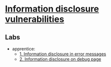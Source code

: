 # [Information disclosure vulnerabilities](https://portswigger.net/web-security/information-disclosure)

## Labs

- apprentice:
  - [1. Information disclosure in error messages](./lab/1.%20Information%20disclosure%20in%20error%20messages.md)
  - [2. Information disclosure on debug page](./lab/2.%20Information%20disclosure%20on%20debug%20page.md)
